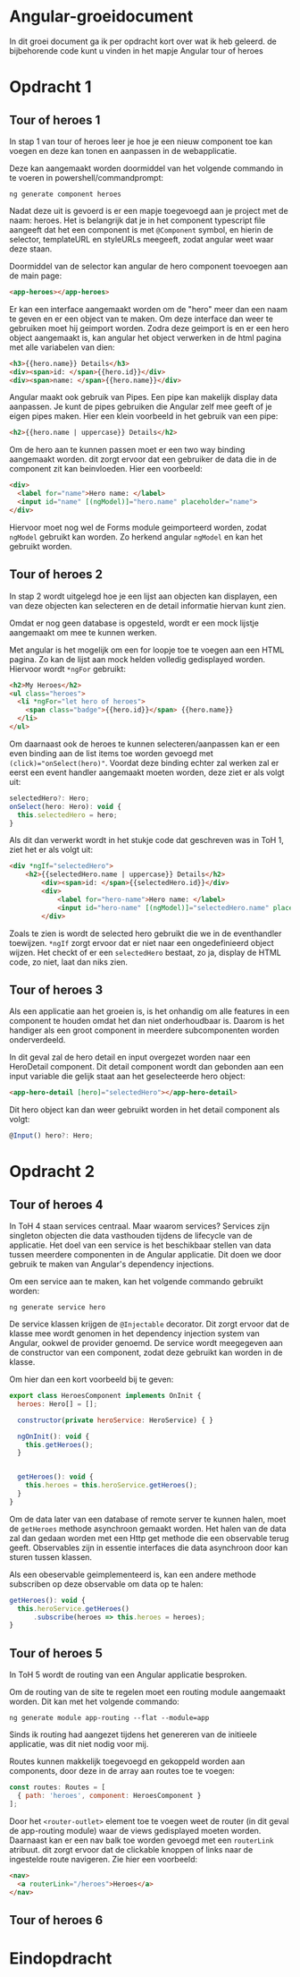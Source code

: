 # Angular-groeidocument

In dit groei document ga ik per opdracht kort over wat ik heb geleerd. de bijbehorende code kunt u vinden in het mapje Angular tour of heroes

# Opdracht 1

## Tour of heroes 1

In stap 1 van tour of heroes leer je hoe je een nieuw component toe kan voegen en deze kan tonen en aanpassen in de webapplicatie.

Deze kan aangemaakt worden doormiddel van het volgende commando in te voeren in powershell/commandprompt:

```
ng generate component heroes
```

Nadat deze uit is gevoerd is er een mapje toegevoegd aan je project met de naam: heroes. Het is belangrijk dat je in het component typescript file aangeeft dat het een component is met `@Component` symbol, en hierin de selector, templateURL en styleURLs meegeeft, zodat angular weet waar deze staan.

Doormiddel van de selector kan angular de hero component toevoegen aan de main page:
```html
<app-heroes></app-heroes>
```

Er kan een interface aangemaakt worden om de "hero" meer dan een naam te geven en er een object van te maken. Om deze interface dan weer te gebruiken moet hij geimport worden. Zodra deze geimport is en er een hero object aangemaakt is, kan angular het object verwerken in de html pagina met alle variabelen van dien:

```html
<h3>{{hero.name}} Details</h3>
<div><span>id: </span>{{hero.id}}</div>
<div><span>name: </span>{{hero.name}}</div>
```

Angular maakt ook gebruik van Pipes. Een pipe kan makelijk display data aanpassen. Je kunt de pipes gebruiken die Angular zelf mee geeft of je eigen pipes maken. Hier een klein voorbeeld in het gebruik van een pipe:

```html
<h2>{{hero.name | uppercase}} Details</h2>
```

Om de hero aan te kunnen passen moet er een two way binding aangemaakt worden. dit zorgt ervoor dat een gebruiker de data die in de component zit kan beinvloeden. Hier een voorbeeld:
```html
<div>
  <label for="name">Hero name: </label>
  <input id="name" [(ngModel)]="hero.name" placeholder="name">
</div>
``` 
Hiervoor moet nog wel de Forms module geimporteerd worden, zodat `ngModel` gebruikt kan worden. Zo herkend angular `ngModel` en kan het gebruikt worden.

## Tour of heroes 2 

In stap 2 wordt uitgelegd hoe je een lijst aan objecten kan displayen, een van deze objecten kan selecteren en de detail informatie hiervan kunt zien.

Omdat er nog geen database is opgesteld, wordt er een mock lijstje aangemaakt om mee te kunnen werken.

Met angular is het mogelijk om een for loopje toe te voegen aan een HTML pagina. Zo kan de lijst aan mock helden volledig gedisplayed worden. Hiervoor wordt `*ngFor` gebruikt:

```html
<h2>My Heroes</h2>
<ul class="heroes">
  <li *ngFor="let hero of heroes">
    <span class="badge">{{hero.id}}</span> {{hero.name}}
  </li>
</ul>
```
Om daarnaast ook de heroes te kunnen selecteren/aanpassen kan er een even binding aan de list items toe worden gevoegd met `(click)="onSelect(hero)"`. Voordat deze binding echter zal werken zal er eerst een event handler aangemaakt moeten worden, deze ziet er als volgt uit:
```javascript
selectedHero?: Hero;
onSelect(hero: Hero): void {
  this.selectedHero = hero;
}
```
Als dit dan verwerkt wordt in het stukje code dat geschreven was in ToH 1, ziet het er als volgt uit:
```html
<div *ngIf="selectedHero">
    <h2>{{selectedHero.name | uppercase}} Details</h2>
        <div><span>id: </span>{{selectedHero.id}}</div>
        <div>
            <label for="hero-name">Hero name: </label>
            <input id="hero-name" [(ngModel)]="selectedHero.name" placeholder="name">
        </div>
```
Zoals te zien is wordt de selected hero gebruikt die we in de eventhandler toewijzen. `*ngIf` zorgt ervoor dat er niet naar een ongedefinieerd object wijzen. Het checkt of er een `selectedHero` bestaat, zo ja, display de HTML code, zo niet, laat dan niks zien.

## Tour of heroes 3

Als een applicatie aan het groeien is, is het onhandig om alle features in een component te houden omdat het dan niet onderhoudbaar is. Daarom is het handiger als een groot component in meerdere subcomponenten worden onderverdeeld.

In dit geval zal de hero detail en input overgezet worden naar een HeroDetail component. Dit detail component wordt dan gebonden aan een input variable die gelijk staat aan het geselecteerde hero object:
```html
<app-hero-detail [hero]="selectedHero"></app-hero-detail>
``` 
Dit hero object kan dan weer gebruikt worden in het detail component als volgt:

```javascript
@Input() hero?: Hero;
```

# Opdracht 2

## Tour of heroes 4

In ToH 4 staan services centraal. Maar waarom services? Services zijn singleton objecten die data vasthouden tijdens de lifecycle van de applicatie. Het doel van een service is het beschikbaar stellen van data tussen meerdere componenten in de Angular applicatie. Dit doen we door gebruik te maken van Angular's dependency injections.

Om een service aan te maken, kan het volgende commando gebruikt worden:
```
ng generate service hero
```
De service klassen krijgen de `@Injectable` decorator. Dit zorgt ervoor dat de klasse mee wordt genomen in het dependency injection system van Angular, ookwel de provider genoemd. De service wordt meegegeven aan de constructor van een component, zodat deze gebruikt kan worden in de klasse.

Om hier dan een kort voorbeeld bij te geven:
```javascript
export class HeroesComponent implements OnInit {
  heroes: Hero[] = [];

  constructor(private heroService: HeroService) { }

  ngOnInit(): void {
    this.getHeroes();
  }


  getHeroes(): void {
    this.heroes = this.heroService.getHeroes();
  }
}
```
Om de data later van een database of remote server te kunnen halen, moet de `getHeroes` methode asynchroon gemaakt worden. Het halen van de data zal dan gedaan worden met een Http get methode die een observable terug geeft. Observables zijn in essentie interfaces die data asynchroon door kan sturen tussen klassen.

Als een obeservable geimplementeerd is, kan een andere methode subscriben op deze observable om data op te halen:
```javascript
getHeroes(): void {
  this.heroService.getHeroes()
      .subscribe(heroes => this.heroes = heroes);
}
```

## Tour of heroes 5
In ToH 5 wordt de routing van een Angular applicatie besproken. 

Om de routing van de site te regelen moet een routing module aangemaakt worden. Dit kan met het volgende commando:
```
ng generate module app-routing --flat --module=app
```

Sinds ik routing had aangezet tijdens het genereren van de initieele applicatie, was dit niet nodig voor mij.

Routes kunnen makkelijk toegevoegd en gekoppeld worden aan components, door deze in de array aan routes toe te voegen:
```javascript
const routes: Routes = [
  { path: 'heroes', component: HeroesComponent }
];
```

Door het `<router-outlet>` element toe te voegen weet de router (in dit geval de app-routing module) waar de views gedisplayed moeten worden. Daarnaast kan er een nav balk toe worden gevoegd met een `routerLink` atribuut. dit zorgt ervoor dat de clickable knoppen of links naar de ingestelde route navigeren. Zie hier een voorbeeld:

```html
<nav>
  <a routerLink="/heroes">Heroes</a>
</nav>
```



## Tour of heroes 6


# Eindopdracht
